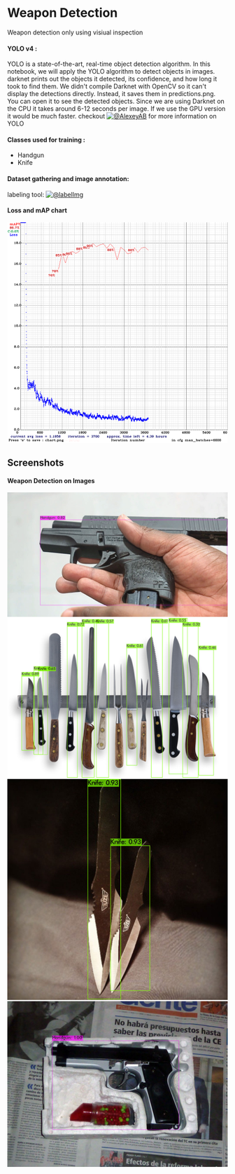 # Weapon Detection

Weapon detection only using visiual inspection

#### YOLO v4 :
YOLO is a state-of-the-art, real-time object detection algorithm. In this notebook, we will apply the YOLO algorithm to detect objects in images. darknet prints out the objects it detected, its confidence, and how long it took to find them. We didn't compile Darknet with OpenCV so it can't display the detections directly. Instead, it saves them in predictions.png. You can open it to see the detected objects. Since we are using Darknet on the CPU it takes around 6-12 seconds per image. If we use the GPU version it would be much faster.
checkout [![@AlexeyAB](https://img.shields.io/badge/AlexeyAB-%20-black)](https://github.com/AlexeyAB/darknet) for more information on YOLO

#### Classes used for training :
- Handgun
- Knife

#### Dataset gathering and image annotation:

labeling tool: [![@labelImg](https://img.shields.io/badge/LabelImg-%20-blue)](https://github.com/tzutalin/labelImg)
#### Loss and mAP chart 
![App Screenshot](https://github.com/ll-ysh-ll/weapon-detection/blob/master/Screenshots/chart_yolov4-custom%20(4).png?raw=true)



## Screenshots

#### Weapon Detection on Images
![App Screenshot](https://github.com/ll-ysh-ll/weapon-detection/blob/master/Screenshots/(1).jpeg?raw=true)
![App Screenshot](https://github.com/ll-ysh-ll/weapon-detection/blob/master/Screenshots/(2).jpeg?raw=true)
![App Screenshot](https://github.com/ll-ysh-ll/weapon-detection/blob/master/Screenshots/(3).jpeg?raw=true)
![App Screenshot](https://github.com/ll-ysh-ll/weapon-detection/blob/master/Screenshots/(4).jpeg?raw=true)


